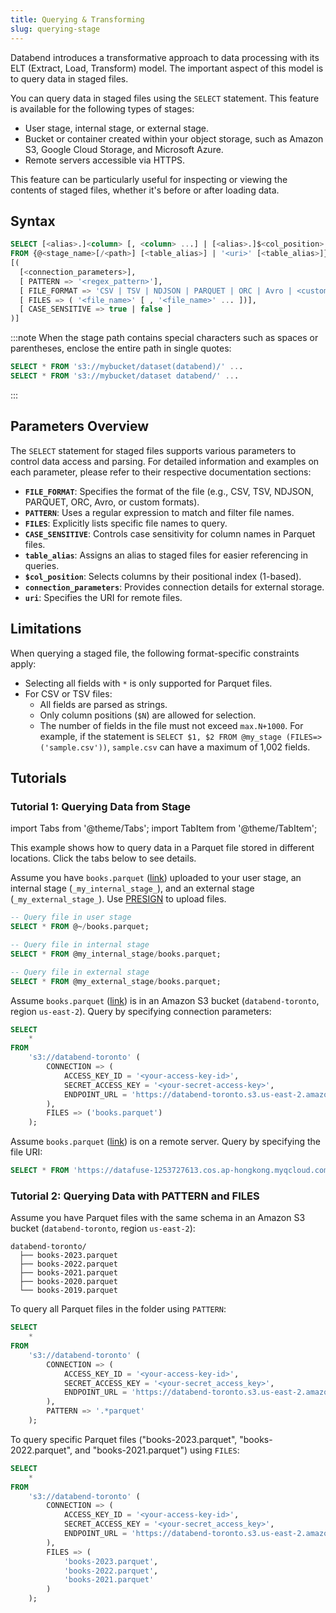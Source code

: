 ```yaml
---
title: Querying & Transforming
slug: querying-stage
---
```


Databend introduces a transformative approach to data processing with its ELT (Extract, Load, Transform) model. The important aspect of this model is to query data in staged files.

You can query data in staged files using the `SELECT` statement. This feature is available for the following types of stages:

- User stage, internal stage, or external stage.
- Bucket or container created within your object storage, such as Amazon S3, Google Cloud Storage, and Microsoft Azure.
- Remote servers accessible via HTTPS.

This feature can be particularly useful for inspecting or viewing the contents of staged files, whether it's before or after loading data.

## Syntax

```sql
SELECT [<alias>.]<column> [, <column> ...] | [<alias>.]$<col_position> [, $<col_position> ...]
FROM {@<stage_name>[/<path>] [<table_alias>] | '<uri>' [<table_alias>]}
[(
  [<connection_parameters>],
  [ PATTERN => '<regex_pattern>'],
  [ FILE_FORMAT => 'CSV | TSV | NDJSON | PARQUET | ORC | Avro | <custom_format_name>'],
  [ FILES => ( '<file_name>' [ , '<file_name>' ... ])],
  [ CASE_SENSITIVE => true | false ]
)]
```

:::note
When the stage path contains special characters such as spaces or parentheses, enclose the entire path in single quotes:
```sql
SELECT * FROM 's3://mybucket/dataset(databend)/' ...
SELECT * FROM 's3://mybucket/dataset databend/' ...
```
:::

## Parameters Overview

The `SELECT` statement for staged files supports various parameters to control data access and parsing. For detailed information and examples on each parameter, please refer to their respective documentation sections:

-   **`FILE_FORMAT`**: Specifies the format of the file (e.g., CSV, TSV, NDJSON, PARQUET, ORC, Avro, or custom formats).
-   **`PATTERN`**: Uses a regular expression to match and filter file names.
-   **`FILES`**: Explicitly lists specific file names to query.
-   **`CASE_SENSITIVE`**: Controls case sensitivity for column names in Parquet files.
-   **`table_alias`**: Assigns an alias to staged files for easier referencing in queries.
-   **`$col_position`**: Selects columns by their positional index (1-based).
-   **`connection_parameters`**: Provides connection details for external storage.
-   **`uri`**: Specifies the URI for remote files.

## Limitations

When querying a staged file, the following format-specific constraints apply:

-   Selecting all fields with `*` is only supported for Parquet files.
-   For CSV or TSV files:
    -   All fields are parsed as strings.
    -   Only column positions (`$N`) are allowed for selection.
    -   The number of fields in the file must not exceed `max.N+1000`. For example, if the statement is `SELECT $1, $2 FROM @my_stage (FILES=>('sample.csv'))`, `sample.csv` can have a maximum of 1,002 fields.

## Tutorials

### Tutorial 1: Querying Data from Stage

import Tabs from '@theme/Tabs';
import TabItem from '@theme/TabItem';

This example shows how to query data in a Parquet file stored in different locations. Click the tabs below to see details.

<Tabs groupId="query2stage">
<TabItem value="Stages" label="Stages">

Assume you have `books.parquet` ([link](https://datafuse-1253727613.cos.ap-hongkong.myqcloud.com/data/books.parquet)) uploaded to your user stage, an internal stage (`_my_internal_stage_`), and an external stage (`_my_external_stage_`). Use [PRESIGN](/sql/sql-commands/ddl/stage/presign) to upload files.

```sql
-- Query file in user stage
SELECT * FROM @~/books.parquet;

-- Query file in internal stage
SELECT * FROM @my_internal_stage/books.parquet;

-- Query file in external stage
SELECT * FROM @my_external_stage/books.parquet;
```

</TabItem>
<TabItem value="Bucket" label="Bucket">

Assume `books.parquet` ([link](https://datafuse-1253727613.cos.ap-hongkong.myqcloud.com/data/books.parquet)) is in an Amazon S3 bucket (`databend-toronto`, region `us-east-2`). Query by specifying connection parameters:

```sql
SELECT
    *
FROM
    's3://databend-toronto' (
        CONNECTION => (
            ACCESS_KEY_ID = '<your-access-key-id>',
            SECRET_ACCESS_KEY = '<your-secret-access-key>',
            ENDPOINT_URL = 'https://databend-toronto.s3.us-east-2.amazonaws.com'
        ),
        FILES => ('books.parquet')
    );
```

</TabItem>
<TabItem value="Remote" label="Remote">

Assume `books.parquet` ([link](https://datafuse-1253727613.cos.ap-hongkong.myqcloud.com/data/books.parquet)) is on a remote server. Query by specifying the file URI:

```sql
SELECT * FROM 'https://datafuse-1253727613.cos.ap-hongkong.myqcloud.com/data/books.parquet';
```

</TabItem>
</Tabs>

### Tutorial 2: Querying Data with PATTERN and FILES

Assume you have Parquet files with the same schema in an Amazon S3 bucket (`databend-toronto`, region `us-east-2`):

```text
databend-toronto/
  ├── books-2023.parquet
  ├── books-2022.parquet
  ├── books-2021.parquet
  ├── books-2020.parquet
  └── books-2019.parquet
```

To query all Parquet files in the folder using `PATTERN`:

```sql
SELECT
    *
FROM
    's3://databend-toronto' (
        CONNECTION => (
            ACCESS_KEY_ID = '<your-access-key-id>',
            SECRET_ACCESS_KEY = '<your-secret_access_key>',
            ENDPOINT_URL = 'https://databend-toronto.s3.us-east-2.amazonaws.com'
        ),
        PATTERN => '.*parquet'
    );
```

To query specific Parquet files ("books-2023.parquet", "books-2022.parquet", and "books-2021.parquet") using `FILES`:

```sql
SELECT
    *
FROM
    's3://databend-toronto' (
        CONNECTION => (
            ACCESS_KEY_ID = '<your-access-key-id>',
            SECRET_ACCESS_KEY = '<your-secret_access_key>',
            ENDPOINT_URL = 'https://databend-toronto.s3.us-east-2.amazonaws.com'
        ),
        FILES => (
            'books-2023.parquet',
            'books-2022.parquet',
            'books-2021.parquet'
        )
    );
